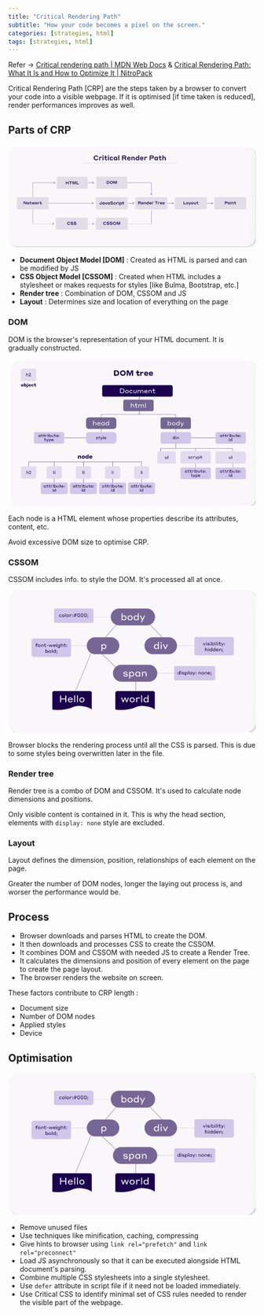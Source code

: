 ```yaml
---
title: "Critical Rendering Path"
subtitle: "How your code becomes a pixel on the screen."
categories: [strategies, html]
tags: [strategies, html]
---
```


Refer -> [Critical rendering path | MDN Web Docs](https://developer.mozilla.org/en-US/docs/Web/Performance/Critical_rendering_path) & [Critical Rendering Path: What It Is and How to Optimize It | NitroPack](https://nitropack.io/blog/post/critical-rendering-path-optimization)

Critical Rendering Path [CRP] are the steps taken by a browser to convert your code into a visible webpage. If it is optimised [if time taken is reduced], render performances improves as well.

## Parts of CRP

<img src="../../assets/images/crp.png" class="img-fluid" alt="Responsive image">

- **Document Object Model [DOM]** : Created as HTML is parsed and can be modified by JS
- **CSS Object Model [CSSOM]** : Created when HTML includes a stylesheet or makes requests for styles [like Bulma, Bootstrap, etc.]
- **Render tree** : Combination of DOM, CSSOM and JS
- **Layout** : Determines size and location of everything on the page

### DOM

DOM is the browser's representation of your HTML document. It is gradually constructed.

<img src="../../assets/images/dom.png" class="img-fluid" alt="Responsive image">

Each node is a HTML element whose properties describe its attributes, content, etc.

Avoid excessive DOM size to optimise CRP.

### CSSOM

CSSOM includes info. to style the DOM. It's processed all at once.

<img src="../../assets/images/cssom.png" class="img-fluid" alt="Responsive image">

Browser blocks the rendering process until all the CSS is parsed. This is due to some styles being overwritten later in the file.

### Render tree

Render tree is a combo of DOM and CSSOM. It's used to calculate node dimensions and positions.

Only visible content is contained in it. This is why the head section, elements with `display: none` style are excluded.

### Layout

Layout defines the dimension, position, relationships of each element on the page.

Greater the number of DOM nodes, longer the laying out process is, and worser the performance would be.

## Process

- Browser downloads and parses HTML to create the DOM.
- It then downloads and processes CSS to create the CSSOM.
- It combines DOM and CSSOM with needed JS to create a Render Tree.
- It calculates the dimensions and position of every element on the page to create the page layout.
- The browser renders the website on screen.

These factors contribute to CRP length :

- Document size
- Number of DOM nodes
- Applied styles
- Device

## Optimisation

<img src="../../assets/images/render-block.png" class="img-fluid" alt="Responsive image">

- Remove unused files
- Use techniques like minification, caching, compressing
- Give hints to browser using `link rel="prefetch"` and `link rel="preconnect"`
- Load JS asynchronously so that it can be executed alongside HTML document's parsing.
- Combine multiple CSS stylesheets into a single stylesheet.
- Use `defer` attribute in script file if it need not be loaded immediately.
- Use Critical CSS to identify minimal set of CSS rules needed to render the visible part of the webpage.
